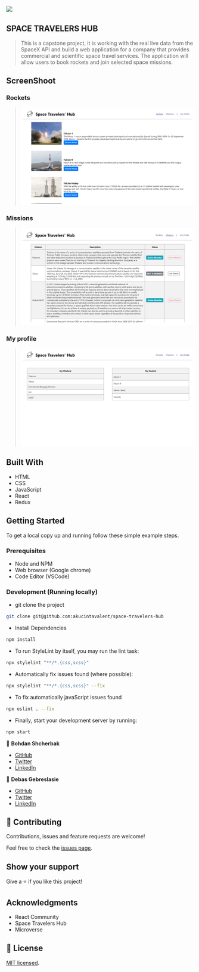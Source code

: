 ![](https://img.shields.io/badge/Microverse-blueviolet)

## SPACE TRAVELERS HUB 

> This is a capstone project, it is working with the real live data from the SpaceX API and build a web application for a company that provides commercial and scientific space travel services. The application will allow users to book rockets and join selected space missions.

## ScreenShoot
### Rockets
 > ![screenshot](./screenshots/rockets.png)
   ### Missions
 >![screenshot](./screenshots/missions.png)

### My profile
 >![screenshot](./screenshots/my_profile.png)
## Built With

- HTML
- CSS 
- JavaScript 
- React
- Redux

## Getting Started

To get a local copy up and running follow these simple example steps.

### Prerequisites

- Node and NPM
- Web browser (Google chrome)
- Code Editor (VSCode)

### Development (Running locally)

- git clone the project

```bash 
git clone git@github.com:akucintavalent/space-travelers-hub
```

- Install Dependencies

```bash
npm install
```

- To run StyleLint by itself, you may run the lint task:

```bash
npx stylelint "**/*.{css,scss}"
```

- Automatically fix issues found (where possible):

```bash
npx stylelint "**/*.{css,scss}" --fix
```
- To fix automatically javaScript issues found
```bash
npx eslint . --fix
```

- Finally, start your development server by running:

```bash
npm start
```
👤 **Bohdan Shcherbak**

- [GitHub](https://github.com/akucintavalent)
- [Twitter](https://twitter.com/ibodi828)
- [LinkedIn](https://www.linkedin.com/in/bohdan-shcherbak/)

👤 **Debas Gebreslasie**

- [GitHub](https://github.com/Debas-31)
- [Twitter](https://twitter.com/DEBSH76956492)
- [LinkedIn](https://www.linkedin.com/in/debas-gebrengus)

## 🤝 Contributing

Contributions, issues and feature requests are welcome!

Feel free to check the [issues page](https://github.com/akucintavalent/space-travelers-hub/issues).

## Show your support

Give a ⭐️ if you like this project!

## Acknowledgments

- React Community 
- Space Travelers Hub
- Microverse

## 📝 License

[MIT licensed](https://github.com/akucintavalent/space-travelers-hub/blob/styling/MIT.md).
